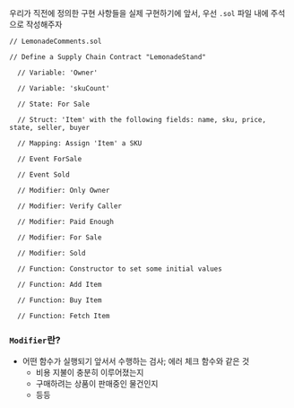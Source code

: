 우리가 직전에 정의한 구현 사항들을 실제 구현하기에 앞서, 우선 `.sol` 파일 내에 주석으로 작성해주자

```solidity
// LemonadeComments.sol

// Define a Supply Chain Contract "LemonadeStand"

  // Variable: 'Owner'

  // Variable: 'skuCount'

  // State: For Sale

  // Struct: 'Item' with the following fields: name, sku, price, state, seller, buyer

  // Mapping: Assign 'Item' a SKU

  // Event ForSale

  // Event Sold

  // Modifier: Only Owner

  // Modifier: Verify Caller

  // Modifier: Paid Enough

  // Modifier: For Sale

  // Modifier: Sold

  // Function: Constructor to set some initial values

  // Function: Add Item

  // Function: Buy Item

  // Function: Fetch Item
```

### `Modifier`란?

- 어떤 함수가 실행되기 앞서서 수행하는 검사; 에러 체크 함수와 같은 것
  - 비용 지불이 충분히 이루어졌는지
  - 구매하려는 상품이 판매중인 물건인지
  - 등등
